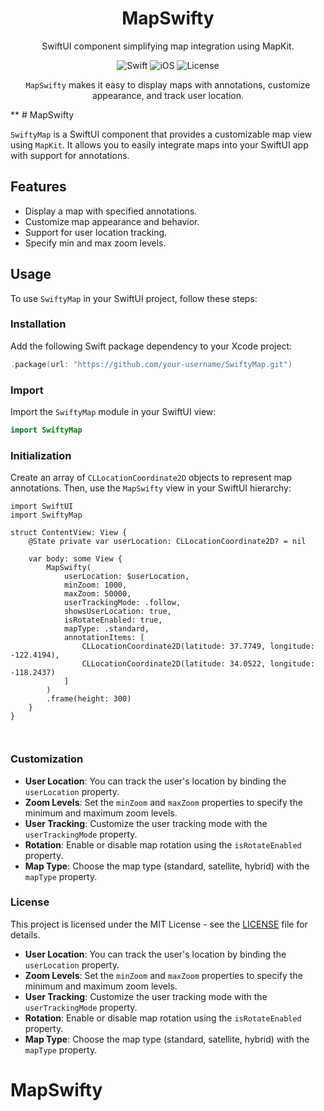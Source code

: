 <div align="center">

# MapSwifty

SwiftUI component simplifying map integration using MapKit.

![Swift](https://img.shields.io/badge/Swift-5.0-orange.svg)
![iOS](https://img.shields.io/badge/iOS-13.0%2B-blue.svg)
![License](https://img.shields.io/badge/License-MIT-green.svg)

`MapSwifty` makes it easy to display maps with annotations, customize appearance, and track user location.

</div>
**
# MapSwifty

`SwiftyMap` is a SwiftUI component that provides a customizable map view using `MapKit`. It allows you to easily integrate maps into your SwiftUI app with support for annotations.

## Features

- Display a map with specified annotations.
- Customize map appearance and behavior.
- Support for user location tracking.
- Specify min and max zoom levels.

## Usage

To use `SwiftyMap` in your SwiftUI project, follow these steps:

### Installation

Add the following Swift package dependency to your Xcode project:

```swift
.package(url: "https://github.com/your-username/SwiftyMap.git")
```

### Import

Import the `SwiftyMap` module in your SwiftUI view:

```swift
import SwiftyMap
```

### Initialization

Create an array of `CLLocationCoordinate2D` objects to represent map annotations. Then, use the `MapSwifty` view in your SwiftUI hierarchy:


``` 
import SwiftUI
import SwiftyMap

struct ContentView: View {
    @State private var userLocation: CLLocationCoordinate2D? = nil

    var body: some View {
        MapSwifty(
            userLocation: $userLocation,
            minZoom: 1000,
            maxZoom: 50000,
            userTrackingMode: .follow,
            showsUserLocation: true,
            isRotateEnabled: true,
            mapType: .standard,
            annotationItems: [
                CLLocationCoordinate2D(latitude: 37.7749, longitude: -122.4194),
                CLLocationCoordinate2D(latitude: 34.0522, longitude: -118.2437)
            ]
        )
        .frame(height: 300)
    }
}



```

### Customization

- **User Location**: You can track the user's location by binding the `userLocation` property.
- **Zoom Levels**: Set the `minZoom` and `maxZoom` properties to specify the minimum and maximum zoom levels.
- **User Tracking**: Customize the user tracking mode with the `userTrackingMode` property.
- **Rotation**: Enable or disable map rotation using the `isRotateEnabled` property.
- **Map Type**: Choose the map type (standard, satellite, hybrid) with the `mapType` property.

### License

This project is licensed under the MIT License - see the [LICENSE](LICENSE.mb) file for details.



- **User Location**: You can track the user's location by binding the `userLocation` property.
- **Zoom Levels**: Set the `minZoom` and `maxZoom` properties to specify the minimum and maximum zoom levels.
- **User Tracking**: Customize the user tracking mode with the `userTrackingMode` property.
- **Rotation**: Enable or disable map rotation using the `isRotateEnabled` property.
- **Map Type**: Choose the map type (standard, satellite, hybrid) with the `mapType` property.
# MapSwifty

